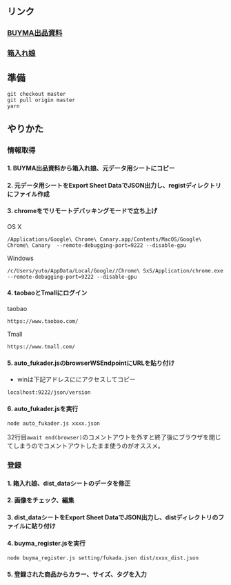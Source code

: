 ## リンク
### [BUYMA出品資料](https://docs.google.com/spreadsheets/d/1uE7yr18OTk6Q-_KJxOmOyNZvOxOhiaeHjxQiyaVHVW8/edit#gid=647604198)

### [箱入れ娘](https://docs.google.com/spreadsheets/d/1t7pld9RjYMovWK-cy5avRr9WsJiMMTiMMP7Xr2U7wKE/edit#gid=1666959935)


## 準備

```
git checkout master
git pull origin master
yarn
```

## やりかた
### 情報取得
#### 1. BUYMA出品資料から箱入れ娘、元データ用シートにコピー
#### 2. 元データ用シートをExport Sheet DataでJSON出力し、registディレクトリにファイル作成
#### 3. chromeをでリモートデバッキングモードで立ち上げ

OS X

```
/Applications/Google\ Chrome\ Canary.app/Contents/MacOS/Google\ Chrome\ Canary  --remote-debugging-port=9222 --disable-gpu
```

Windows

```
/c/Users/yuto/AppData/Local/Google//Chrome\ SxS/Application/chrome.exe --remote-debugging-port=9222 --disable-gpu
```

#### 4. taobaoとTmallにログイン

taobao
```
https://www.taobao.com/
```
Tmall
```
https://www.tmall.com/
```
#### 5. auto_fukader.jsのbrowserWSEndpointにURLを貼り付け
- winは下記アドレスににアクセスしてコピー
```
localhost:9222/json/version
```
#### 6. auto_fukader.jsを実行

```
node auto_fukader.js xxxx.json
```

32行目`await end(browser)`のコメントアウトを外すと終了後にブラウザを閉じてしまうのでコメントアウトしたまま使うのがオススメ。

### 登録
#### 1. 箱入れ娘、dist_dataシートのデータを修正
#### 2. 画像をチェック、編集
#### 3. dist_dataシートをExport Sheet DataでJSON出力し、distディレクトリのファイルに貼り付け
#### 4. buyma_register.jsを実行

```
node buyma_register.js setting/fukada.json dist/xxxx_dist.json
```

#### 5. 登録された商品からカラー、サイズ、タグを入力
